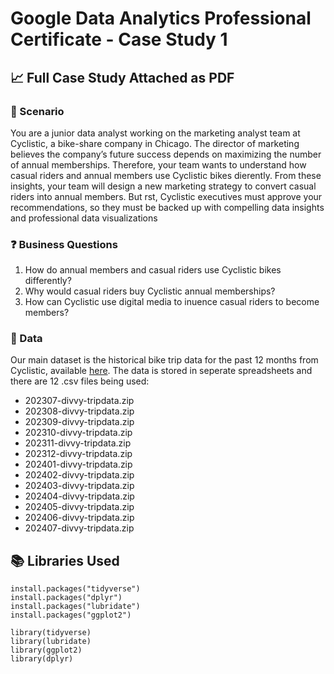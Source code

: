 # Google Data Analytics Professional Certificate - Case Study 1

## :chart_with_upwards_trend: Full Case Study Attached as PDF

### :page_with_curl: Scenario 
You are a junior data analyst working on the marketing analyst team at Cyclistic, a bike-share
company in Chicago. The director of marketing believes the company’s future success
depends on maximizing the number of annual memberships. Therefore, your team wants to
understand how casual riders and annual members use Cyclistic bikes dierently. From these
insights, your team will design a new marketing strategy to convert casual riders into annual
members. But rst, Cyclistic executives must approve your recommendations, so they must be
backed up with compelling data insights and professional data visualizations

### :question:  Business Questions
1. How do annual members and casual riders use Cyclistic bikes differently?
2. Why would casual riders buy Cyclistic annual memberships?
3. How can Cyclistic use digital media to inuence casual riders to become members?

### :blue_book: Data
Our main dataset is the historical bike trip data for the past 12 months from Cyclistic, available [here](https://divvy-tripdata.s3.amazonaws.com/index.html). The data is stored in seperate spreadsheets and there are 12 .csv files being used:

* 202307-divvy-tripdata.zip 	
* 202308-divvy-tripdata.zip 	
* 202309-divvy-tripdata.zip 	
* 202310-divvy-tripdata.zip 	
* 202311-divvy-tripdata.zip 	
* 202312-divvy-tripdata.zip 	
* 202401-divvy-tripdata.zip 	
* 202402-divvy-tripdata.zip 	
* 202403-divvy-tripdata.zip 	
* 202404-divvy-tripdata.zip 	
* 202405-divvy-tripdata.zip 	
* 202406-divvy-tripdata.zip 	
* 202407-divvy-tripdata.zip

## :books: Libraries Used
```
install.packages("tidyverse")
install.packages("dplyr")
install.packages("lubridate")
install.packages("ggplot2")

library(tidyverse)
library(lubridate)
library(ggplot2)
library(dplyr)
```

